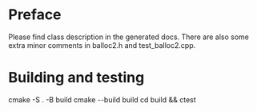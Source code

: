 # Preface

Please find class description in the generated docs. There are also some extra minor comments in balloc2.h and test_balloc2.cpp.

# Building and testing

cmake -S . -B build
cmake --build build
cd build && ctest

